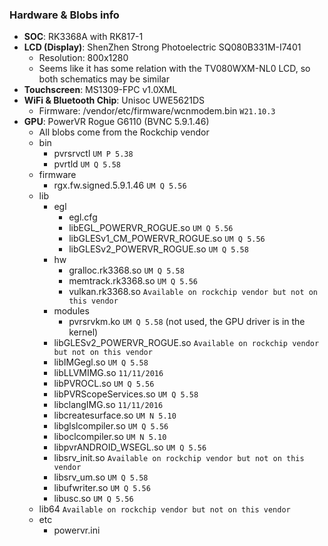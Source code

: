 ### Hardware & Blobs info
* **SOC**: RK3368A with RK817-1
* **LCD (Display)**: ShenZhen Strong Photoelectric SQ080B331M-I7401
    * Resolution: 800x1280
    * Seems like it has some relation with the TV080WXM-NL0 LCD, so both schematics may be similar
* **Touchscreen**: MS1309-FPC v1.0XML
* **WiFi & Bluetooth Chip**: Unisoc UWE5621DS
    * Firmware: /vendor/etc/firmware/wcnmodem.bin `W21.10.3`
* **GPU**: PowerVR Rogue G6110 (BVNC 5.9.1.46)
    * All blobs come from the Rockchip vendor
    * bin
        * pvrsrvctl `UM P 5.38`
        * pvrtld `UM Q 5.58`
    * firmware
        * rgx.fw.signed.5.9.1.46 `UM Q 5.56`
    * lib
        * egl
            * egl.cfg
            * libEGL_POWERVR_ROGUE.so `UM Q 5.56`
            * libGLESv1_CM_POWERVR_ROGUE.so `UM Q 5.56`
            * libGLESv2_POWERVR_ROGUE.so `UM Q 5.58`
        * hw
            * gralloc.rk3368.so `UM Q 5.58`
            * memtrack.rk3368.so `UM Q 5.56`
            * vulkan.rk3368.so `Available on rockchip vendor but not on this vendor`
        * modules
            * pvrsrvkm.ko `UM Q 5.58` (not used, the GPU driver is in the kernel)
        * libGLESv2_POWERVR_ROGUE.so `Available on rockchip vendor but not on this vendor`
        * libIMGegl.so `UM Q 5.58`
        * libLLVMIMG.so `11/11/2016`
        * libPVROCL.so `UM Q 5.56`
        * libPVRScopeServices.so `UM Q 5.58`
        * libclangIMG.so `11/11/2016`
        * libcreatesurface.so `UM N 5.10`
        * libglslcompiler.so `UM Q 5.56`
        * liboclcompiler.so `UM N 5.10`
        * libpvrANDROID_WSEGL.so `UM Q 5.56`
        * libsrv_init.so `Available on rockchip vendor but not on this vendor`
        * libsrv_um.so `UM Q 5.58`
        * libufwriter.so `UM Q 5.56`
        * libusc.so `UM Q 5.56`
    * lib64 `Available on rockchip vendor but not on this vendor`
    * etc
        * powervr.ini
